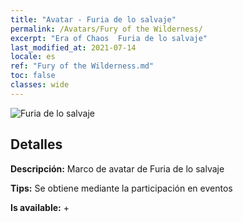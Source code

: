 ```yaml
---
title: "Avatar - Furia de lo salvaje"
permalink: /Avatars/Fury of the Wilderness/
excerpt: "Era of Chaos  Furia de lo salvaje"
last_modified_at: 2021-07-14
locale: es
ref: "Fury of the Wilderness.md"
toc: false
classes: wide
---
```

 ![Furia de lo salvaje](/images/a/avatarFrame_29.png)

## Detalles

 **Descripción:** Marco de avatar de Furia de lo salvaje 

 **Tips:** Se obtiene mediante la participación en eventos 

 **Is available:**  + 

